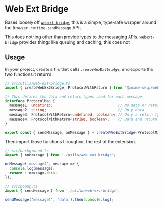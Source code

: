 # Web Ext Bridge

Based loosely off [`webext-bridge`](), this is a simple, type-safe wrapper around the `Browser.runtime.sendMessage` APIs.

This does nothing other than provide types to the messaging APIs. `webext-bridge` provides things like queuing and caching, this does not.

## Usage

In your project, create a file that calls `createWebExtBridge`, and exports the two functions it returns.

<!-- prettier-ignore -->
```ts
// src/utils/web-ext-bridge.ts
import { createWebExtBridge, ProtocolWithReturn } from '@anime-skip/web-ext-bridge';

// This defines the data and return types used for each message
interface ProtocolMap {
  message1: undefined;                              // No data or return type
  message2: string;                                 // Only data
  message3: ProtocolWithReturn<undefined, boolean>; // Only a return type
  message4: ProtocolWithReturn<string, boolean>;    // Data and return type
}

export const { sendMessage, onMessage } = createWebExtBridge<ProtocolMap>();
```

Then import those functions throughout the rest of the extension.

```ts
// src/background.ts
import { onMessage } from './utils/web-ext-bridge';

onMessage('message4', message => {
  console.log(message);
  return !!message.data;
});
```

```ts
// src/popup.ts
import { sendMessage } from './utils/web-ext-bridge';

sendMessage('message4', 'data').then(console.log);
```
